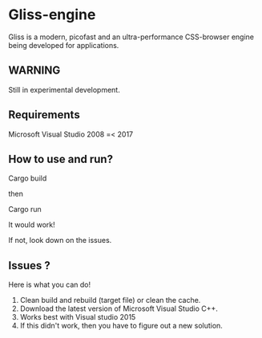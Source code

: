 # Gliss-engine
Gliss is a modern, picofast and an ultra-performance CSS-browser engine being developed for applications.

## WARNING
Still in experimental development.


## Requirements
Microsoft Visual Studio 2008 =< 2017

## How to use and run?
Cargo build

then 

Cargo run

It would work!

If not, look down on the issues.

## Issues ?
Here is what you can do!
1. Clean build and rebuild (target file) or clean the cache.
2. Download the latest version of Microsoft Visual Studio C++.
3. Works best with Visual studio 2015
4. If this didn't work, then you have to figure out a new solution.
